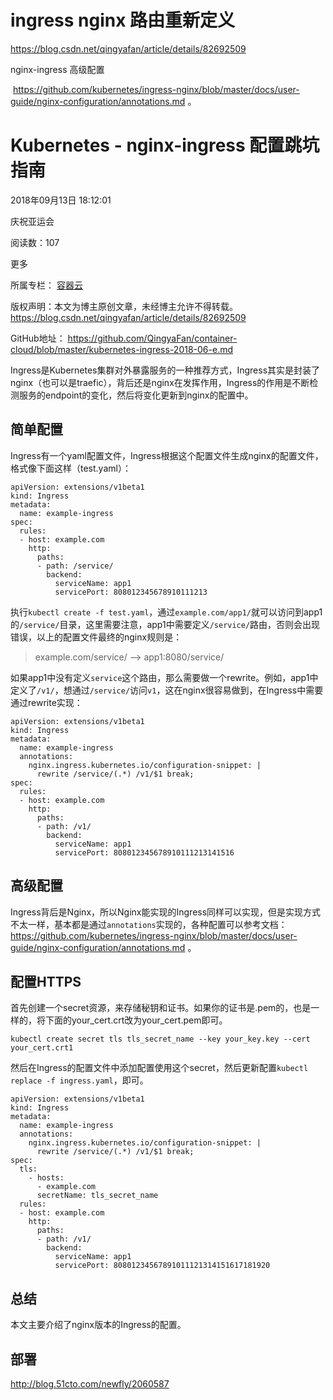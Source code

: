 

# ingress nginx 路由重新定义

https://blog.csdn.net/qingyafan/article/details/82692509



nginx-ingress 高级配置

 <https://github.com/kubernetes/ingress-nginx/blob/master/docs/user-guide/nginx-configuration/annotations.md> 。 



# Kubernetes - nginx-ingress 配置跳坑指南

2018年09月13日 18:12:01

 

庆祝亚运会

 

阅读数：107

更多

所属专栏： [容器云](https://blog.csdn.net/column/details/28018.html)

版权声明：本文为博主原创文章，未经博主允许不得转载。	https://blog.csdn.net/qingyafan/article/details/82692509

GitHub地址： <https://github.com/QingyaFan/container-cloud/blob/master/kubernetes-ingress-2018-06-e.md>

Ingress是Kubernetes集群对外暴露服务的一种推荐方式，Ingress其实是封装了nginx（也可以是traefic），背后还是nginx在发挥作用，Ingress的作用是不断检测服务的endpoint的变化，然后将变化更新到nginx的配置中。

## 简单配置

Ingress有一个yaml配置文件，Ingress根据这个配置文件生成nginx的配置文件，格式像下面这样（test.yaml）：

```
apiVersion: extensions/v1beta1
kind: Ingress
metadata:
  name: example-ingress
spec:
  rules:
  - host: example.com
    http:
      paths:
      - path: /service/
        backend:
          serviceName: app1
          servicePort: 808012345678910111213
```

执行`kubectl create -f test.yaml`，通过`example.com/app1/`就可以访问到app1的`/service/`目录，这里需要注意，app1中需要定义`/service/`路由，否则会出现错误，以上的配置文件最终的nginx规则是：

> example.com/service/ –> app1:8080/service/

如果app1中没有定义`service`这个路由，那么需要做一个rewrite。例如，app1中定义了`/v1/`，想通过`/service/`访问`v1`，这在nginx很容易做到，在Ingress中需要通过rewrite实现：

```
apiVersion: extensions/v1beta1
kind: Ingress
metadata:
  name: example-ingress
  annotations:
    nginx.ingress.kubernetes.io/configuration-snippet: |
      rewrite /service/(.*) /v1/$1 break;
spec:
  rules:
  - host: example.com
    http:
      paths:
      - path: /v1/
        backend:
          serviceName: app1
          servicePort: 808012345678910111213141516
```

## 高级配置

Ingress背后是Nginx，所以Nginx能实现的Ingress同样可以实现，但是实现方式不太一样，基本都是通过`annotations`实现的，各种配置可以参考文档： <https://github.com/kubernetes/ingress-nginx/blob/master/docs/user-guide/nginx-configuration/annotations.md> 。

## 配置HTTPS

首先创建一个secret资源，来存储秘钥和证书。如果你的证书是.pem的，也是一样的，将下面的your_cert.crt改为your_cert.pem即可。

```
kubectl create secret tls tls_secret_name --key your_key.key --cert your_cert.crt1
```

然后在Ingress的配置文件中添加配置使用这个secret，然后更新配置`kubectl replace -f ingress.yaml`，即可。

```
apiVersion: extensions/v1beta1
kind: Ingress
metadata:
  name: example-ingress
  annotations:
    nginx.ingress.kubernetes.io/configuration-snippet: |
      rewrite /service/(.*) /v1/$1 break;
spec:
  tls:
    - hosts:
      - example.com
      secretName: tls_secret_name
  rules:
  - host: example.com
    http:
      paths:
      - path: /v1/
        backend:
          serviceName: app1
          servicePort: 80801234567891011121314151617181920
```

## 总结

本文主要介绍了nginx版本的Ingress的配置。



## 部署

http://blog.51cto.com/newfly/2060587